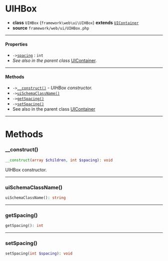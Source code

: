 # UIHBox

- **class** `UIHBox` (`framework\web\ui\UIHBox`) **extends** [`UIContainer`](https://github.com/jphp-group/wizard-framework/blob/master/wizard-web-ui/api-docs/classes/framework/web/ui/UIContainer.md)
- **source** `framework/web/ui/UIHBox.php`

---

#### Properties

- `->`[`spacing`](#prop-spacing) : `int`
- *See also in the parent class* [UIContainer](https://github.com/jphp-group/wizard-framework/blob/master/wizard-web-ui/api-docs/classes/framework/web/ui/UIContainer.md).

---

#### Methods

- `->`[`__construct()`](#method-__construct) - _UIHBox constructor._
- `->`[`uiSchemaClassName()`](#method-uischemaclassname)
- `->`[`getSpacing()`](#method-getspacing)
- `->`[`setSpacing()`](#method-setspacing)
- See also in the parent class [UIContainer](https://github.com/jphp-group/wizard-framework/blob/master/wizard-web-ui/api-docs/classes/framework/web/ui/UIContainer.md)

---
# Methods

<a name="method-__construct"></a>

### __construct()
```php
__construct(array $children, int $spacing): void
```
UIHBox constructor.

---

<a name="method-uischemaclassname"></a>

### uiSchemaClassName()
```php
uiSchemaClassName(): string
```

---

<a name="method-getspacing"></a>

### getSpacing()
```php
getSpacing(): int
```

---

<a name="method-setspacing"></a>

### setSpacing()
```php
setSpacing(int $spacing): void
```